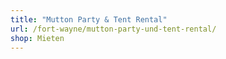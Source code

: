 ```yaml
---
title: "Mutton Party & Tent Rental"
url: /fort-wayne/mutton-party-und-tent-rental/
shop: Mieten
---
```

